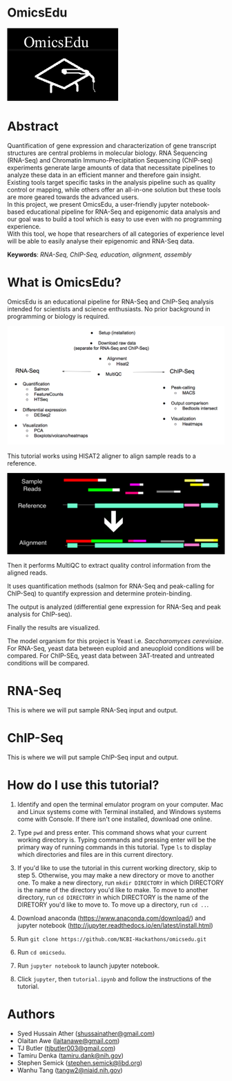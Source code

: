 # OmicsEdu

![Logo](images/logo.png)

# Abstract
Quantification of gene expression and characterization of gene transcript structures are central problems in molecular biology. RNA Sequencing (RNA-Seq) and Chromatin Immuno-Precipitation Sequencing (ChIP-seq) experiments generate large amounts of data that necessitate pipelines to analyze these data in an efficient manner and therefore gain insight.
<br />
Existing tools target specific tasks in the analysis pipeline such as quality control or mapping, while others offer an all-in-one solution but these tools are more geared towards the advanced users.
<br />
In this project, we present OmicsEdu, a user-friendly jupyter notebook-based educational pipeline for RNA-Seq and epigenomic data analysis and our goal was to build a tool which is easy to use even with no programming experience.
<br />
With this tool, we hope that researchers of all categories of experience level will be able to easily analyse their epigenomic and RNA-Seq data.

<b>Keywords</b>:
<i>RNA-Seq, ChIP-Seq, education, alignment, assembly</i>

# What is OmicsEdu?

OmicsEdu is an educational pipeline for RNA-Seq and ChIP-Seq analysis intended for scientists and science enthusiasts. No prior background in programming or biology is required. 

![Workflow](images/pipeline.png)

This tutorial works using HISAT2 aligner to align sample reads to a reference.

![Alignment](images/alignment.png)

Then it performs MultiQC to extract quality control information from the aligned reads.

It uses quantification methods (salmon for RNA-Seq and peak-calling for ChIP-Seq) to quantify expression and determine protein-binding. 

The output is analyzed (differential gene expression for RNA-Seq and peak analysis for ChIP-seq). 

Finally the results are visualized.

The model organism for this project is Yeast i.e. <i>Saccharomyces cerevisiae</i>. For RNA-Seq, yeast data between euploid and aneuoploid conditions will be compared. For ChIP-SEq, yeast data between 3AT-treated and untreated conditions will be compared.

# RNA-Seq

This is where we will put sample RNA-Seq input and output.

# ChIP-Seq

This is where we will put sample ChIP-Seq input and output. 

# How do I use this tutorial?

1. Identify and open the terminal emulator program on your computer. Mac and Linux systems come with Terminal installed, and Windows systems come with Console. If there isn't one installed, download one online. 

2. Type `pwd` and press enter. This command shows what your current working directory is. Typing commands and pressing enter will be the primary way of running commands in this tutorial. Type `ls` to display which directories and files are in this current directory.

3. If you'd like to use the tutorial in this current working directory, skip to step 5. Otherwise, you may make a new directory or move to another one. To make a new directory, run `mkdir DIRECTORY` in which DIRECTORY is the name of the directory you'd like to make. To move to another directory, run `cd DIRECTORY` in which DIRECTORY is the name of the DIRETORY you'd like to move to. To move up a directory, run `cd ..`. 

4. Download anaconda (https://www.anaconda.com/download/) and jupyter notebook (http://jupyter.readthedocs.io/en/latest/install.html) 

5. Run `git clone https://github.com/NCBI-Hackathons/omicsedu.git`

6. Run `cd omicsedu`.

7. Run `jupyter notebook` to launch jupyter notebook.

8. Click `jupyter`, then `tutorial.ipynb` and follow the instructions of the tutorial.

# Authors
+ Syed Hussain Ather (shussainather@gmail.com)
+ Olaitan Awe (laitanawe@gmail.com)
+ TJ Butler (tjbutler003@gmail.com)
+ Tamiru Denka (tamiru.dank@nih.gov)
+ Stephen Semick (stephen.semick@libd.org)
+ Wanhu Tang (tangw2@niaid.nih.gov)

